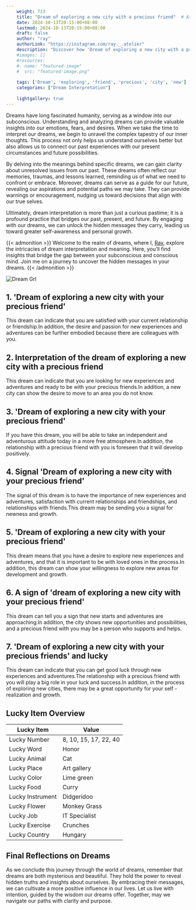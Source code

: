 ```yaml
---
    weight: 713
    title: "Dream of exploring a new city with a precious friend"  # Assuming 'title' column exists
    date: 2024-10-13T20:15:00+08:00
    lastmod: 2024-10-13T20:15:00+08:00
    draft: false
    author: "ray"
    authorLink: "https://instagram.com/ray._.atelier"
    description: "Discover how 'Dream of exploring a new city with a precious friend' can interpret your future and uncover its significant meanings in your life."
    #images: []
    #resources:
    #- name: "featured-image"
    #  src: "featured-image.png"
    
    tags: ['Dream', 'exploring', 'friend', 'precious', 'city', 'new']
    categories: ["Dream Interpretation"]
    
    lightgallery: true
---
```

    
Dreams have long fascinated humanity, serving as a window into our subconscious. Understanding and analyzing dreams can provide valuable insights into our emotions, fears, and desires. When we take the time to interpret our dreams, we begin to unravel the complex tapestry of our inner thoughts. This process not only helps us understand ourselves better but also allows us to connect our past experiences with our present circumstances and future possibilities.

By delving into the meanings behind specific dreams, we can gain clarity about unresolved issues from our past. These dreams often reflect our memories, traumas, and lessons learned, reminding us of what we need to confront or embrace. Moreover, dreams can serve as a guide for our future, revealing our aspirations and potential paths we may take. They can provide warnings or encouragement, nudging us toward decisions that align with our true selves.

Ultimately, dream interpretation is more than just a curious pastime; it is a profound practice that bridges our past, present, and future. By engaging with our dreams, we can unlock the hidden messages they carry, leading us toward greater self-awareness and personal growth.

{{< admonition >}}
Welcome to the realm of dreams, where I, [Ray](https://instagram.com/ray._.atelier), explore the intricacies of dream interpretation and meaning. Here, you’ll find insights that bridge the gap between your subconscious and conscious mind. Join me on a journey to uncover the hidden messages in your dreams.
{{< /admonition >}}

![Dream Grl](https://cdn.pixabay.com/photo/2017/11/02/03/35/gothic-2910057_1280.jpg "Dream Grl")

## 1. 'Dream of exploring a new city with your precious friend'
This dream can indicate that you are satisfied with your current relationship or friendship.In addition, the desire and passion for new experiences and adventures can be further embodied because there are colleagues with you.

## 2. Interpretation of the dream of exploring a new city with a precious friend
This dream can indicate that you are looking for new experiences and adventures and ready to be with your precious friends.In addition, a new city can show the desire to move to an area you do not know.

## 3. 'Dream of exploring a new city with your precious friend'
If you have this dream, you will be able to take an independent and adventurous attitude today in a more free atmosphere.In addition, the relationship with a precious friend with you is foreseen that it will develop positively.

## 4. Signal 'Dream of exploring a new city with your precious friend'
The signal of this dream is to have the importance of new experiences and adventures, satisfaction with current relationships and friendships, and relationships with friends.This dream may be sending you a signal for newness and growth.

## 5. 'Dream of exploring a new city with your precious friend'
This dream means that you have a desire to explore new experiences and adventures, and that it is important to be with loved ones in the process.In addition, this dream can show your willingness to explore new areas for development and growth.

## 6. A sign of 'dream of exploring a new city with your precious friend'
This dream can tell you a sign that new starts and adventures are approaching.In addition, the city shows new opportunities and possibilities, and a precious friend with you may be a person who supports and helps.

## 7. 'Dream of exploring a new city with your precious friends' and lucky
This dream can indicate that you can get good luck through new experiences and adventures.The relationship with a precious friend with you will play a big role in your luck and success.In addition, in the process of exploring new cities, there may be a great opportunity for your self -realization and growth.

## Lucky Item Overview
| Lucky Item          | Value              |
|---------------|--------------------|
| Lucky Number        | 8, 10, 15, 17, 22, 40  |
| Lucky Word          | Honor |
| Lucky Animal        | Cat |
| Lucky Place         | Art gallery     |
| Lucky Color         | Lime green     |
| Lucky Food          | Curry      |
| Lucky Instrument    | Didgeridoo |
| Lucky Flower        | Monkey Grass    |
| Lucky Job           | IT Specialist       |
| Lucky Exercise      | Crunches  |
| Lucky Country       | Hungary    |


##  Final Reflections on Dreams

As we conclude this journey through the world of dreams, remember that dreams are both mysterious and beautiful. They hold the power to reveal hidden truths and insights about ourselves. By embracing their messages, we can cultivate a more positive influence in our lives. Let us live with intention, guided by the wisdom our dreams offer. Together, may we navigate our paths with clarity and purpose.
